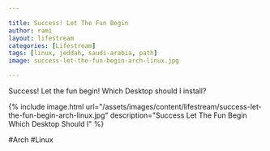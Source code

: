 ```yaml
---

title: Success! Let The Fun Begin
author: rami
layout: lifestream 
categories: [Lifestream]
tags: [linux, jeddah, saudi-arabia, path] 
image: success-let-the-fun-begin-arch-linux.jpg

---
```


Success! Let the fun begin! Which Desktop should I install? 

{% include image.html url="/assets/images/content/lifestream/success-let-the-fun-begin-arch-linux.jpg" description="Success Let The Fun Begin Which Desktop Should I" %}

#Arch #Linux 
